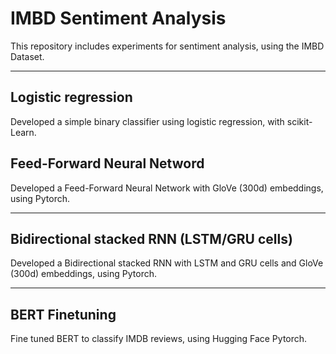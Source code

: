# IMBD Sentiment Analysis
This repository includes experiments for sentiment analysis, using the IMBD Dataset.

---
## Logistic regression
Developed a simple binary classifier using logistic regression, with scikit-Learn.


## Feed-Forward Neural Netword
Developed a Feed-Forward Neural Network with GloVe (300d) embeddings, using Pytorch.

---

## Bidirectional stacked RNN (LSTM/GRU cells)
Developed a Bidirectional stacked RNN with LSTM and GRU cells and GloVe (300d) embeddings, using Pytorch.

---

## BERT Finetuning
Fine tuned BERT to classify IMDB reviews, using Hugging Face Pytorch.

